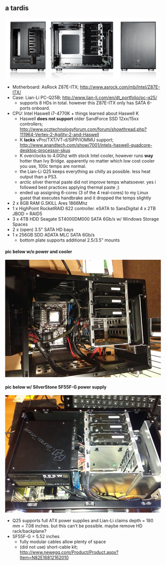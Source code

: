 ## a tardis
![alt text](https://github.com/scrathe/tardisIVR/blob/master/graphics/tardisITX00.png?raw=true "tardisITX")
* Motherboard:  AsRock Z87E-ITX;  http://www.asrock.com/mb/Intel/Z87E-ITX/
* Case:  Lian-Li PC-Q25B;  http://www.lian-li.com/en/dt_portfolio/pc-q25/
  * supports 8 HDs in total.  however this Z87E-ITX only has SATA 6-ports onboard.
* CPU:  Intel Haswell i7-4770K + things learned about Haswell K
  * Haswell **does not support** older SandForce SSD 12xx/15xx controllers;  http://www.ocztechnologyforum.com/forum/showthread.php?111964-Vertex-2-Agility-2-and-Haswell
  * K **lacks** vPro/TXT/VT-d/SIPP/IOMMU support;  http://www.anandtech.com/show/7001/intels-haswell-quadcore-desktop-processor-skus
  * K overclocks to 4.0Ghz with stock Intel cooler, however runs **way** hotter than Ivy Bridge.  apparently no matter which low cost cooler you use, 100c temps are normal.
  * the Lian-Li Q25 keeps everything as chilly as possible.  less heat output than a PS3.
  * arctic silver thermal paste did not improve temps whatsoever.  yes i followed best practices applying thermal paste ;)
  * ended up assigning 6-cores (3 of the 4 real-cores) to my Linux guest that executes handbrake and it dropped the temps slightly
* 2 x 8GB RAM G.SKILL Ares 1866Mhz
* 1 x HighPoint RocketRAID 622 controller.  eSATA to SansDigital 4 x 2TB JBOD = RAID5
* 3 x 4TB HDD Seagate ST4000DM000 SATA 6Gb/s w/ Windows Storage Spaces
* 2 x (open) 3.5" SATA HD bays
* 1 x 256GB SDD ADATA MLC SATA 6Gb/s
  * bottom plate supports additional 2.5/3.5" mounts

#### pic below w/o power and cooler
![alt text](https://github.com/scrathe/tardisIVR/blob/master/graphics/tardisITX01.png?raw=true "tardisITX")

#### pic below w/ SilverStone SF55F-G power supply
![alt text](https://github.com/scrathe/tardisIVR/blob/master/graphics/tardisITX02.png?raw=true "tardisITX")
* Q25 supports full ATX power supplies and Lian-Li claims depth = 180 mm = 7.08 inches.  but this can't be possible.  maybe remove HD rack/backplane?
* SF55F-G = 5.52 inches
  * fully modular cables allow plenty of space
  * (did not use) short-cable kit;  http://www.newegg.com/Product/Product.aspx?Item=N82E16812162010

